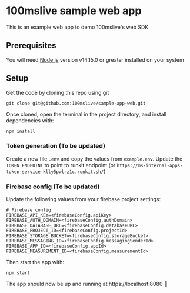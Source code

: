 # 100mslive sample web app

This is an example web app to demo 100mslive's web SDK

## Prerequisites

You will need [Node.js](https://nodejs.org) version v14.15.0 or greater installed on your system

## Setup

Get the code by cloning this repo using git

```
git clone git@github.com:100mslive/sample-app-web.git
```

Once cloned, open the terminal in the project directory, and install dependencies with:

```
npm install
```

### Token generation (To be updated)

Create a new file `.env` and copy the values from `example.env`. Update the `TOKEN_ENDPOINT` to point to runkit endpoint (or `https://ms-internal-apps-token-service-klly5pwlrz1c.runkit.sh/`)

### Firebase config (To be updated)

Update the following values from your firebase project settings:

```
# Firebase config
FIREBASE_API_KEY=<firebaseConfig.apiKey>
FIREBASE_AUTH_DOMAIN=<firebaseConfig.authDomain>
FIREBASE_DATABASE_URL=<firebaseConfig.databaseURL>
FIREBASE_PROJECT_ID=<firebaseConfig.projectId>
FIREBASE_STORAGE_BUCKET=<firebaseConfig.storageBucket>
FIREBASE_MESSAGING_ID=<firebaseConfig.messagingSenderId>
FIREBASE_APP_ID=<firebaseConfig.appId>
FIREBASE_MEASUREMENT_ID=<firebaseConfig.measurementId>
```

Then start the app with:

```
npm start
```

The app should now be up and running at https://localhost:8080 🚀
